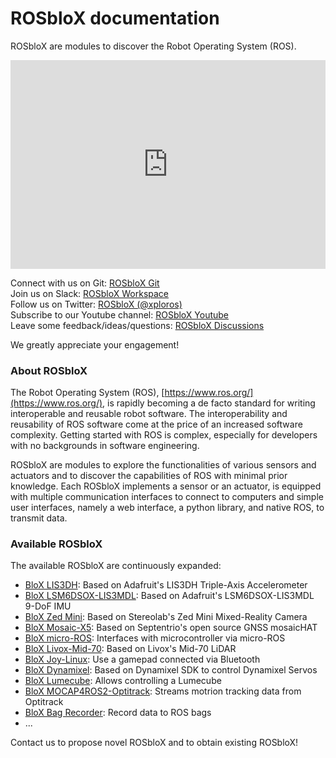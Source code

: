 # ROSbloX documentation

ROSbloX are modules to discover the Robot Operating System (ROS).


<div style="position:relative;padding-top:66.25%;">
    <iframe style="position:absolute;top:0;left:0;width:100%;height:100%;padding-bottom:3%;" src="https://www.youtube.com/embed/-He6dyaXMyQ" title="ROSbloX: Teaser No. 1" frameborder="0" allow="accelerometer; autoplay; clipboard-write; encrypted-media; gyroscope; picture-in-picture; web-share" allowfullscreen></iframe>
</div>

Connect with us on Git: [ROSbloX Git](https://github.com/rosblox)  
Join us on Slack: [ROSbloX Workspace](https://join.slack.com/t/rosblox/shared_invite/zt-1c6ifc24n-OswQtNwORkq588QPNZ2KoA)  
Follow us on Twitter: [ROSbloX (@xploros)](https://twitter.com/xploros)  
Subscribe to our Youtube channel: [ROSbloX Youtube](https://www.youtube.com/channel/UC8t8kygP_QODOw7MCxGZJVg)  
Leave some feedback/ideas/questions: [ROSbloX Discussions](https://github.com/orgs/rosblox/discussions)  

We greatly appreciate your engagement!


### About ROSbloX

The Robot Operating System (ROS), [https://www.ros.org/](https://www.ros.org/), is rapidly becoming a de facto standard for writing interoperable and reusable robot software. The interoperability and reusability of ROS software come at the price of an increased software complexity. Getting started with ROS is complex, especially for developers with no backgrounds in software engineering.  

ROSbloX are modules to explore the functionalities of various sensors and actuators and to discover the capabilities of ROS with minimal prior knowledge. Each ROSbloX implements a sensor or an actuator, is equipped with multiple communication interfaces to connect to computers and simple user interfaces, namely a web interface, a python library, and native ROS, to transmit data.  



### Available ROSbloX

The available ROSbloX are continuously expanded:

- [BloX LIS3DH](https://github.com/rosblox/blox-lis3dh): Based on Adafruit's LIS3DH Triple-Axis Accelerometer
- [BloX LSM6DSOX-LIS3MDL](https://github.com/rosblox/blox-lsm6dsox-lis3mdl): Based on Adafruit's LSM6DSOX-LIS3MDL 9-DoF IMU
- [BloX Zed Mini](https://github.com/rosblox/blox-zed-mini): Based on Stereolab's Zed Mini Mixed-Reality Camera
- [BloX Mosaic-X5](https://github.com/rosblox/blox-mosaic-x5): Based on Septentrio's open source GNSS mosaicHAT
- [BloX micro-ROS](https://github.com/rosblox/blox-micro-ros): Interfaces with microcontroller via micro-ROS
- [BloX Livox-Mid-70](https://github.com/rosblox/blox-livox-ros2-driver): Based on Livox's Mid-70 LiDAR
- [BloX Joy-Linux](https://github.com/rosblox/blox-joy-linux): Use a gamepad connected via Bluetooth
- [BloX Dynamixel](https://github.com/rosblox/blox-dynamixel): Based on Dynamixel SDK to control Dynamixel Servos
- [BloX Lumecube](https://github.com/rosblox/blox-lumecube): Allows controlling a Lumecube
- [BloX MOCAP4ROS2-Optitrack](https://github.com/rosblox/blox-mocap4ros2-optitrack): Streams motrion tracking data from Optitrack
- [BloX Bag Recorder](https://github.com/rosblox/blox-bag-recorder): Record data to ROS bags
- ...

Contact us to propose novel ROSbloX and to obtain existing ROSbloX! 
